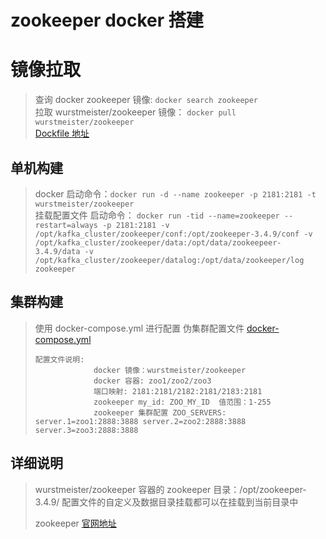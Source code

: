 # zookeeper docker 搭建

# 镜像拉取

> 查询 docker zookeeper 镜像: `docker search zookeeper` <br/>
> 拉取 wurstmeister/zookeeper 镜像： `docker pull wurstmeister/zookeeper` <br/>
> [Dockfile 地址](https://github.com/wurstmeister/zookeeper-docker) <br/>
> 

## 单机构建
> 
> docker 启动命令：`docker run -d --name zookeeper -p 2181:2181 -t wurstmeister/zookeeper` <br/>
> 挂载配置文件 启动命令： `docker run -tid --name=zookeeper --restart=always -p 2181:2181 -v /opt/kafka_cluster/zookeeper/conf:/opt/zookeeper-3.4.9/conf -v /opt/kafka_cluster/zookeeper/data:/opt/data/zookeepeer-3.4.9/data -v /opt/kafka_cluster/zookeeper/datalog:/opt/data/zookeeper/log zookeeper` <br/>

## 集群构建
> 使用 docker-compose.yml 进行配置
> 伪集群配置文件 [docker-compose.yml](./docker/docker-compose.yml) <br/>
> 
>     配置文件说明: 
>                  docker 镜像：wurstmeister/zookeeper
>                  docker 容器: zoo1/zoo2/zoo3
>                  端口映射: 2181:2181/2182:2181/2183:2181
>                  zookeeper my_id: ZOO_MY_ID  值范围：1-255
>                  zookeeper 集群配置 ZOO_SERVERS: server.1=zoo1:2888:3888 server.2=zoo2:2888:3888 server.3=zoo3:2888:3888
>
 
## 详细说明
> 
> wurstmeister/zookeeper 容器的 zookeeper 目录：/opt/zookeeper-3.4.9/ 
  配置文件的自定义及数据目录挂载都可以在挂载到当前目录中 <br/>
> 
> zookeeper [官网地址](https://zookeeper.apache.org/) <br/>
> 


